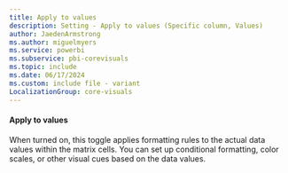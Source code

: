 ```yaml
---
title: Apply to values
description: Setting - Apply to values (Specific column, Values)
author: JaedenArmstrong
ms.author: miguelmyers
ms.service: powerbi
ms.subservice: pbi-corevisuals
ms.topic: include
ms.date: 06/17/2024
ms.custom: include file - variant
LocalizationGroup: core-visuals
---
```

#### Apply to values

When turned on, this toggle applies formatting rules to the actual data values within the matrix cells. You can set up conditional formatting, color scales, or other visual cues based on the data values.
